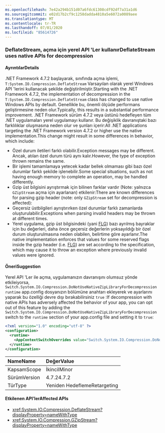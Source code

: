 ```yaml
---
ms.openlocfilehash: 7e42a294b151d07a6fdc61308cdf92df7a31a1d6
ms.sourcegitcommit: e02d17b2cf9c1258dadda4810a5e6072a0089aee
ms.translationtype: MT
ms.contentlocale: tr-TR
ms.lasthandoff: 07/01/2020
ms.locfileid: "85614726"
---
```

### <a name="deflatestream-uses-native-apis-for-decompression"></a><span data-ttu-id="77400-101">DeflateStream, açma için yerel API 'Ler kullanır</span><span class="sxs-lookup"><span data-stu-id="77400-101">DeflateStream uses native APIs for decompression</span></span>

#### <a name="details"></a><span data-ttu-id="77400-102">Ayrıntılar</span><span class="sxs-lookup"><span data-stu-id="77400-102">Details</span></span>

<span data-ttu-id="77400-103">.NET Framework 4.7.2 başlayarak, sınıfında açma işlemi, `T:System.IO.Compression.DeflateStream` Varsayılan olarak yerel Windows API 'lerini kullanacak şekilde değiştirilmiştir.</span><span class="sxs-lookup"><span data-stu-id="77400-103">Starting with the .NET Framework 4.7.2, the implementation of decompression in the `T:System.IO.Compression.DeflateStream` class has changed to use native Windows APIs by default.</span></span> <span data-ttu-id="77400-104">Genellikle bu, önemli ölçüde performans geliştirmesine neden olur.</span><span class="sxs-lookup"><span data-stu-id="77400-104">Typically, this results in a substantial performance improvement.</span></span> <span data-ttu-id="77400-105">.NET Framework sürüm 4.7.2 veya üstünü hedefleyen tüm .NET uygulamaları yerel uygulamayı kullanır. Bu değişiklik davranıştaki bazı farklılıklar oluşmasına neden olur ve şunları içerir:</span><span class="sxs-lookup"><span data-stu-id="77400-105">All .NET applications targeting the .NET Framework version 4.7.2 or higher use the native implementation.This change might result in some differences in behavior, which include:</span></span>

- <span data-ttu-id="77400-106">Özel durum iletileri farklı olabilir.</span><span class="sxs-lookup"><span data-stu-id="77400-106">Exception messages may be different.</span></span> <span data-ttu-id="77400-107">Ancak, atılan özel durum türü aynı kalır.</span><span class="sxs-lookup"><span data-stu-id="77400-107">However, the type of exception thrown remains the same.</span></span>
- <span data-ttu-id="77400-108">Bir işlemi tamamlamaya yetecek kadar bellek olmaması gibi bazı özel durumlar farklı şekilde işlenebilir.</span><span class="sxs-lookup"><span data-stu-id="77400-108">Some special situations, such as not having enough memory to complete an operation, may be handled differently.</span></span>
- <span data-ttu-id="77400-109">Gzip üst bilgisini ayrıştırmak için bilinen farklar vardır (Note: yalnızca `GZipStream` açma için ayarlanan) etkilenir:</span><span class="sxs-lookup"><span data-stu-id="77400-109">There are known differences for parsing gzip header (note: only `GZipStream` set for decompression is affected):</span></span>
- <span data-ttu-id="77400-110">Geçersiz üstbilgileri ayrıştırırken özel durumlar farklı zamanlarda oluşturulabilir.</span><span class="sxs-lookup"><span data-stu-id="77400-110">Exceptions when parsing invalid headers may be thrown at different times.</span></span>
- <span data-ttu-id="77400-111">Yerel uygulama, gzip üst bilgisindeki (yani [FLG](http://www.zlib.org/rfc-gzip.html#header-trailer)) bazı ayrılmış bayraklar için bu değerleri, daha önce geçersiz değerlerin yoksayıldığı bir özel durum oluşturulmasına neden olabilen, belirtime göre ayarlanır.</span><span class="sxs-lookup"><span data-stu-id="77400-111">The native implementation enforces that values for some reserved flags inside the gzip header (i.e. [FLG](http://www.zlib.org/rfc-gzip.html#header-trailer)) are set according to the specification, which may cause it to throw an exception where previously invalid values were ignored.</span></span>

#### <a name="suggestion"></a><span data-ttu-id="77400-112">Öneri</span><span class="sxs-lookup"><span data-stu-id="77400-112">Suggestion</span></span>

<span data-ttu-id="77400-113">Yerel API 'Ler ile açma, uygulamanızın davranışını olumsuz yönde etkileiyorsa, `Switch.System.IO.Compression.DoNotUseNativeZipLibraryForDecompression` `runtime` app.config dosyanızın bölümüne anahtarı ekleyerek ve ayarlarını yaparak bu özelliği devre dışı bırakabilirsiniz `true` :</span><span class="sxs-lookup"><span data-stu-id="77400-113">If decompression with native APIs has adversely affected the behavior of your app, you can opt out of this feature by adding the `Switch.System.IO.Compression.DoNotUseNativeZipLibraryForDecompression` switch to the `runtime` section of your app.config file and setting it to `true`:</span></span>

```xml
<?xml version="1.0" encoding="utf-8" ?>
<configuration>
  <runtime>
    <AppContextSwitchOverrides value="Switch.System.IO.Compression.DoNotUseNativeZipLibraryForDecompression=true" />
  </runtime>
</configuration>
```

| <span data-ttu-id="77400-114">Name</span><span class="sxs-lookup"><span data-stu-id="77400-114">Name</span></span>    | <span data-ttu-id="77400-115">Değer</span><span class="sxs-lookup"><span data-stu-id="77400-115">Value</span></span>       |
|:--------|:------------|
| <span data-ttu-id="77400-116">Kapsam</span><span class="sxs-lookup"><span data-stu-id="77400-116">Scope</span></span>   | <span data-ttu-id="77400-117">İkincil</span><span class="sxs-lookup"><span data-stu-id="77400-117">Minor</span></span>       |
| <span data-ttu-id="77400-118">Sürüm</span><span class="sxs-lookup"><span data-stu-id="77400-118">Version</span></span> | <span data-ttu-id="77400-119">4.7.2</span><span class="sxs-lookup"><span data-stu-id="77400-119">4.7.2</span></span>       |
| <span data-ttu-id="77400-120">Tür</span><span class="sxs-lookup"><span data-stu-id="77400-120">Type</span></span>    | <span data-ttu-id="77400-121">Yeniden Hedefleme</span><span class="sxs-lookup"><span data-stu-id="77400-121">Retargeting</span></span> |

#### <a name="affected-apis"></a><span data-ttu-id="77400-122">Etkilenen API’ler</span><span class="sxs-lookup"><span data-stu-id="77400-122">Affected APIs</span></span>

- <xref:System.IO.Compression.DeflateStream?displayProperty=nameWithType>
- <xref:System.IO.Compression.GZipStream?displayProperty=nameWithType>
